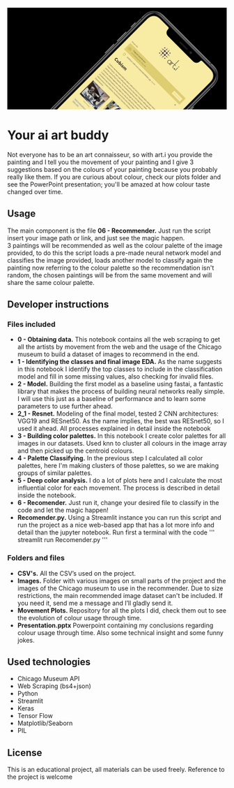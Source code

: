 ![logo](https://raw.githubusercontent.com/Simao-Lopes/art.i/main/Images/New%20banner.png)

# Your ai art buddy

Not everyone has to be an art connaisseur, so with art.i you provide the painting and I tell you the movement of your painting and I give 3 suggestions based on the colours of your painting because you probably really like them.
If you are curious about colour, check our plots folder and see the PowerPoint presentation; you'll be amazed at how colour taste changed over time.

## Usage  
   
The main component is the file **06 - Recommender.** Just run the script insert your image path or link, and just see the magic happen.  
3 paintings will be recommended as well as the colour palette of the image provided, to do this the script loads a pre-made neural network model and classifies the image provided, loads another model to classify again the painting now referring to the colour palette so the recommendation isn't random, the chosen paintings will be from the same movement and will share the same colour palette.

## Developer instructions

### Files included
   
- **0 - Obtaining data.** This notebook contains all the web scraping to get all the artists by movement from the web and the usage of the Chicago museum to build a dataset of images to recommend in the end.
- **1 - Identifying the classes and final image EDA.** As the name suggests in this notebook I identify the top classes to include in the classification model and fill in some missing values, also checking for invalid files.
- **2 - Model.** Building the first model as a baseline using fastai, a fantastic library that makes the process of building neural networks really simple. I will use this just as a baseline of performance and to learn some parameters to use further ahead.
- **2_1 - Resnet.** Modeling of the final model, tested 2 CNN architectures: VGG19 and RESnet50. As the name implies, the best was RESnet50, so I used it ahead. All processes explained in detail inside the notebook
- **3 - Building color palettes.** In this notebook I create color palettes for all images in our datasets. Used knn to cluster all colours in the image array and then picked up the centroid colours.
- **4 - Palette Classifying.** In the previous step I calculated all color palettes, here I'm making clusters of those palettes, so we are making groups of similar palettes.
- **5 - Deep color analysis.** I do a lot of plots here and I calculate the most influential color for each movement. The process is described in detail inside the notebook.
- **6 - Recomender.** Just run it, change your desired file to classify in the code and let the magic happen!
- **Recomender.py.** Using a Streamlit instance you can run this script and run the project as a nice web-based app that has a lot more info and detail than the jupyter notebook. Run first a terminal with the code
''' 
streamlit run Recomender.py
'''

### Folders and files

- **CSV's.** All the CSV’s used on the project. 
- **Images.** Folder with various images on small parts of the project and the images of the Chicago museum to use in the recommender. Due to size restrictions, the main recommended image dataset can't be included. If you need it, send me a message and I’ll gladly send it.
- **Movement Plots.** Repository for all the plots I did, check them out to see the evolution of colour usage through time.
- **Presentation.pptx** Powerpoint containing my conclusions regarding colour usage through time. Also some technical insight and some funny jokes.

## Used technologies

- Chicago Museum API
- Web Scraping (bs4+json)
- Python
- Streamlit
- Keras
- Tensor Flow
- Matplotlib/Seaborn
- PIL

## License

This is an educational project, all materials can be used freely. Reference to the project is welcome
